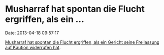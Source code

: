 Musharraf hat spontan die Flucht ergriffen, als ein \...
========================================================

Date: 2013-04-18 09:57:17

[Musharraf hat spontan die Flucht ergriffen, als ein Gericht seine
Freilassung auf Kaution widerrufen
hat](http://www.guardian.co.uk/world/2013/apr/18/pervez-musharraf-pakistan).
